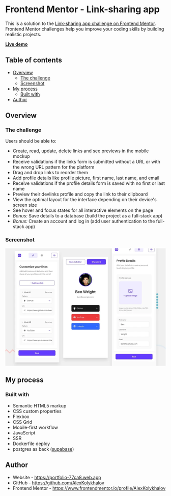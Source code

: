 # Frontend Mentor - Link-sharing app

This is a solution to the [Link-sharing app challenge on Frontend Mentor](https://www.frontendmentor.io/challenges/linksharing-app-Fbt7yweGsT). Frontend Mentor challenges help you improve your coding skills by building realistic projects.

[__Live demo__](https://linksharing-app-ssr-render-com.onrender.com)

## Table of contents

- [Overview](#overview)
  - [The challenge](#the-challenge)
  - [Screenshot](#screenshot)
- [My process](#my-process)
  - [Built with](#built-with)
- [Author](#author)

## Overview

### The challenge

Users should be able to:

- Create, read, update, delete links and see previews in the mobile mockup
- Receive validations if the links form is submitted without a URL or with the wrong URL pattern for the platform
- Drag and drop links to reorder them
- Add profile details like profile picture, first name, last name, and email
- Receive validations if the profile details form is saved with no first or last name
- Preview their devlinks profile and copy the link to their clipboard
- View the optimal layout for the interface depending on their device's screen size
- See hover and focus states for all interactive elements on the page
- *Bonus:* Save details to a database (build the project as a full-stack app)
- *Bonus:* Create an account and log in (add user authentication to the full-stack app)

### Screenshot

![](./public/images/design/mobile-prev.webp)

## My process

### Built with

- Semantic HTML5 markup
- CSS custom properties
- Flexbox
- CSS Grid
- Mobile-first workflow
- JavaScript
- SSR
- Dockerfile deploy
- postgres as back ([supabase](https://supabase.com/))

## Author

- Website - https://portfolio-77ca8.web.app
- GitHub - https://github.com/AlexKolykhalov
- Frontend Mentor - https://www.frontendmentor.io/profile/AlexKolykhalov